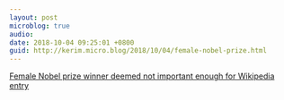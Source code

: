 ```yaml
---
layout: post
microblog: true
audio: 
date: 2018-10-04 09:25:01 +0800
guid: http://kerim.micro.blog/2018/10/04/female-nobel-prize.html
---
```

[Female Nobel prize winner deemed not important enough for Wikipedia entry](https://www.theguardian.com/science/2018/oct/03/donna-strickland-nobel-physics-prize-wikipedia-denied)
